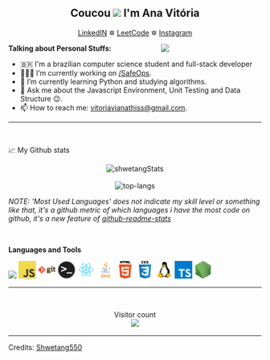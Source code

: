 <h2 align="center">Coucou <img src="https://media.giphy.com/media/hvRJCLFzcasrR4ia7z/giphy.gif" width="25px"> I'm Ana Vitória</h2>
<p align="center">
  <a href="https://www.linkedin.com/in/anvitrola/">LinkedIN</a> ✲
    <a href="https://leetcode.com/anvitrola/">LeetCode</a> ✲
  <a href="https://www.instagram.com/anvitrola/">Instagram</a>

</p>

<img align='right' src='https://media.giphy.com/media/bcKmIWkUMCjVm/giphy.gif' width='200"'>


**Talking about Personal Stuffs:**

- 🇧🇷  I'm a brazilian computer science student and full-stack developer 
- 👨🏽‍💻  I’m currently working on <a href="https://www.safeops.io">/SafeOps</a>.
- 🌱  I’m currently learning Python and studying algorithms. 
- 💬  Ask me about the Javascript Environment, Unit Testing and Data Structure :wink:. 
- 📫  How to reach me: vitoriavianathiss@gmail.com.



***

 <br>

📈 My Github stats <br />
<p align="center">
  <img src="https://github-readme-stats.vercel.app/api?username=anvitrola&theme=dark&show_icons=true" alt="shwetangStats" />  
  <br />
  <br />
  <img src="https://github-readme-stats.vercel.app/api/top-langs/?username=anvitrola&layout=compact&theme=dark" alt="top-langs" />
</p>

*NOTE: 'Most Used Languages' does not indicate my skill level or something like that, it's a github metric of which languages i have the most code on github, it's a new feature of [github-readme-stats](https://github.com/anuraghazra/github-readme-stats)*

<br>

**Languages and Tools**

<code><img height="35rem" src="https://cdn4.iconfinder.com/data/icons/logos-3/600/React.js_logo-512.png" /></code>
<code><img height="35rem" src="https://raw.githubusercontent.com/github/explore/80688e429a7d4ef2fca1e82350fe8e3517d3494d/topics/javascript/javascript.png"></code>
<code><img height="35rem" src="https://raw.githubusercontent.com/github/explore/80688e429a7d4ef2fca1e82350fe8e3517d3494d/topics/git/git.png"></code>
<code><img height="35rem" src="https://raw.githubusercontent.com/github/explore/80688e429a7d4ef2fca1e82350fe8e3517d3494d/topics/terminal/terminal.png"></code>
<code><img height="35rem" src="https://raw.githubusercontent.com/github/explore/80688e429a7d4ef2fca1e82350fe8e3517d3494d/topics/react/react.png"></code>
<code><img height="35rem" src="https://raw.githubusercontent.com/github/explore/80688e429a7d4ef2fca1e82350fe8e3517d3494d/topics/java/java.png"></code>
<code><img alt="HTML5" height="35rem" src="https://raw.githubusercontent.com/github/explore/80688e429a7d4ef2fca1e82350fe8e3517d3494d/topics/html/html.png" /></code>
<code><img alt="CSS3" height="35rem" src="https://raw.githubusercontent.com/github/explore/80688e429a7d4ef2fca1e82350fe8e3517d3494d/topics/css/css.png" /></code>
<code><img height="35rem" src="https://raw.githubusercontent.com/github/explore/80688e429a7d4ef2fca1e82350fe8e3517d3494d/topics/linux/linux.png"></code>
<code><img height="35rem" src="https://raw.githubusercontent.com/github/explore/80688e429a7d4ef2fca1e82350fe8e3517d3494d/topics/typescript/typescript.png"></code>
<code><img height="35rem" src="https://raw.githubusercontent.com/github/explore/80688e429a7d4ef2fca1e82350fe8e3517d3494d/topics/nodejs/nodejs.png"></code>



***

<br />

<p align="center"> 
  Visitor count<br>
  <img src="https://profile-counter.glitch.me/anvitrola/count.svg" />
</p>

-----
Credits: [Shwetang550](https://github.com/Shwetang550)
